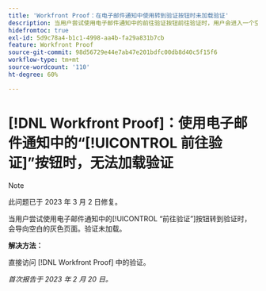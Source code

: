 ```yaml
---
title: 'Workfront Proof：在电子邮件通知中使用转到验证按钮时未加载验证'
description: 当用户尝试使用电子邮件通知中的前往验证按钮前往验证时，用户会进入一个空白的灰色页面。 验证未加载。
hidefromtoc: true
exl-id: 5d9c78a4-b1c1-4998-aa4b-fa29a831b7cb
feature: Workfront Proof
source-git-commit: 98d56729e44e7ab47e201bdfc00db8d40c5f15f6
workflow-type: tm+mt
source-wordcount: '110'
ht-degree: 60%

---
```


# [!DNL Workfront Proof]：使用电子邮件通知中的“[!UICONTROL 前往验证]”按钮时，无法加载验证

>[!NOTE]
>
>此问题已于 2023 年 3 月 2 日修复。

当用户尝试使用电子邮件通知中的[!UICONTROL “前往验证”]按钮转到验证时，会导向空白的灰色页面。验证未加载。

**解决方法：**

直接访问 [!DNL Workfront Proof] 中的验证。

_首次报告于 2023 年 2 月 20 日。_
